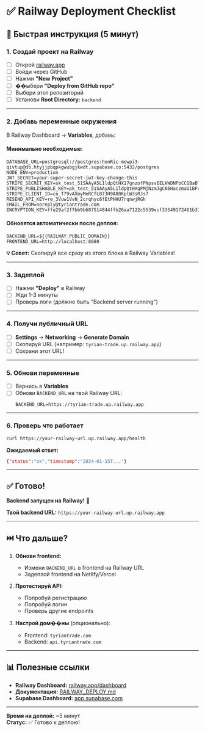 # ✅ Railway Deployment Checklist

## 🎯 Быстрая инструкция (5 минут)

### 1. Создай проект на Railway

- [ ] Открой [railway.app](https://railway.app)
- [ ] Войди через GitHub
- [ ] Нажми **"New Project"**
- [ ] ��ыбери **"Deploy from GitHub repo"**
- [ ] Выбери этот репозиторий
- [ ] Установи **Root Directory:** `backend`

---

### 2. Добавь переменные окружения

В Railway Dashboard → **Variables**, добавь:

#### Минимально необходимые:

```env
DATABASE_URL=postgresql://postgres:honRic-mewpi3-qivtup@db.htyjjpbqpkgwubgjkwdt.supabase.co:5432/postgres
NODE_ENV=production
JWT_SECRET=your-super-secret-jwt-key-change-this
STRIPE_SECRET_KEY=sk_test_51SAAyA5L1ldpQtHX17gnzofPNpsvEELkWDNPbCCGBaBTfd3ksebJknSVcsXmg1FPHapHySFbArhbGGJaRwh8k7Dj00lY6E5CSJ
STRIPE_PUBLISHABLE_KEY=pk_test_51SAAyA5L1ldpQtHXqPMjNzmJgC66HaczmaGiBFvvqMbdjeGyTsEJAo740wyBphurUdTn7nWJLoscP48ICxklGRLp00tOkeCiOE
STRIPE_CLIENT_ID=ca_T79vAXmyMeRCfLB7JH9A80KplW3sRJs7
RESEND_API_KEY=re_3Vuw1VvN_2crqhyc6fEtPHHU7rqnwjRGh
EMAIL_FROM=noreply@tyriantrade.com
ENCRYPTION_KEY=ffe29af2f7bb9b687514844ffb26aa7122c5539ecf33549172461b37b8770ae5
```

#### Обновятся автоматически после деплоя:

```env
BACKEND_URL=${{RAILWAY_PUBLIC_DOMAIN}}
FRONTEND_URL=http://localhost:8080
```

**💡 Совет:** Скопируй все сразу из этого блока в Railway Variables!

---

### 3. Задеплой

- [ ] Нажми **"Deploy"** в Railway
- [ ] Жди 1-3 минуты
- [ ] Проверь логи (должно быть "Backend server running")

---

### 4. Получи публичный URL

- [ ] **Settings** → **Networking** → **Generate Domain**
- [ ] Скопируй URL (например: `tyrian-trade.up.railway.app`)
- [ ] Сохрани этот URL!

---

### 5. Обнови переменные

- [ ] Вернись в **Variables**
- [ ] Обнови `BACKEND_URL` на твой Railway URL:
  ```env
  BACKEND_URL=https://tyrian-trade.up.railway.app
  ```

---

### 6. Проверь что работает

```bash
curl https://your-railway-url.up.railway.app/health
```

**Ожидаемый ответ:**
```json
{"status":"ok","timestamp":"2024-01-15T..."}
```

---

## ✅ Готово!

**Backend запущен на Railway!** 🎉

**Твой backend URL:** `https://your-railway-url.up.railway.app`

---

## ⏭️ Что дальше?

1. **Обнови frontend:**
   - Измени `BACKEND_URL` в frontend на Railway URL
   - Задеплой frontend на Netlify/Vercel

2. **Протестируй API:**
   - Попробуй регистрацию
   - Попробуй логин
   - Проверь другие endpoints

3. **Настрой дом��ны** (опционально):
   - Frontend: `tyriantrade.com`
   - Backend: `api.tyriantrade.com`

---

## 📊 Полезные ссылки

- **Railway Dashboard:** [railway.app/dashboard](https://railway.app/dashboard)
- **Документация:** [RAILWAY_DEPLOY.md](RAILWAY_DEPLOY.md)
- **Supabase Dashboard:** [app.supabase.com](https://app.supabase.com/project/htyjjpbqpkgwubgjkwdt)

---

**Время на деплой:** ~5 минут  
**Статус:** ✅ Готово к деплою!
